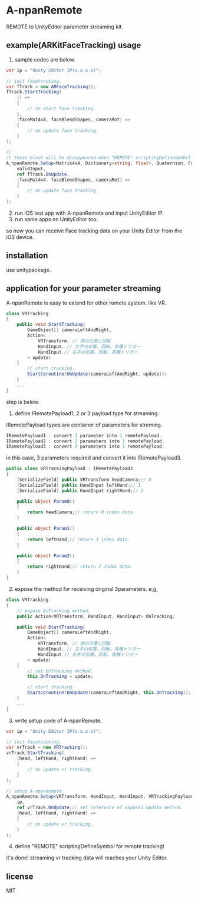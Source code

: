


# A-npanRemote

REMOTE to UnityEditor parameter streaming kit.


## example(ARKitFaceTracking) usage

1. sample codes are below.

```csharp
var ip = "Unity Editor IP(x.x.x.x)";

// init facetracking.
var fTrack = new ARFaceTracking();
fTrack.StartTracking(
    () =>
    {
        // on start face tracking.
    },
    (faceMat4x4, faceBlendShapes, cameraRot) =>
    {
        // on update face tracking.
    }
);

// 
// these block will be disappeared when "REMOTE" scriptingDefineSymbol is removed. 
A_npanRemote.Setup<Matrix4x4, Dictionary<string, float>, Quaternion, FaceTrackingPayload>(
    validInput,
    ref fTrack.OnUpdate,
    (faceMat4x4, faceBlendShapes, cameraRot) =>
    {
        // on update face tracking.
    }
);
```

2. run iOS test app with A-npanRemote and input UnityEditor IP.
3. run same apps on UnityEditor too.

so now you can receive Face tracking data on your Unity Editor from the iOS device.




## installation
use unitypackage.



## application for your parameter streaming
A-npanRemote is easy to extend for other remote system. like VR.

```csharp
class VRTracking 
{
    public void StartTracking(
        GameObject[] cameraLeftAndRight, 
        Action<
            VRTransform, // 頭の位置と回転
            HandInput, // 左手の位置、回転、各種トリガー
            HandInput // 右手の位置、回転、各種トリガー
        > update)
    {
        // start tracking.
        StartCoroutine(OnUpdate(cameraLeftAndRight, update));
    }
    ...
}
```

step is below.

1. define IRemotePayload1, 2 or 3 payload type for streaming.

IRemotePayload types are container of parameters for streming.
```csharp
IRemotePayload1 : convert 1 parameter into 1 remotePayload.
IRemotePayload2 : convert 2 parameters into 1 remotePayload.
IRemotePayload3 : convert 3 parameters into 1 remotePayload.
```

in this case, 3 parameters required and convert it into IRemotePayload3.
```csharp
public class VRTrackingPayload : IRemotePayload3
{
    [SerializeField] public VRTransform headCamera;// 0
    [SerializeField] public HandInput leftHand;// 1
    [SerializeField] public HandInput rightHand;// 2

    public object Param0()
    {
        return headCamera;// return 0 index data.
    }

    public object Param1()
    {
        return leftHand;// return 1 index data.
    }

    public object Param2()
    {
        return rightHand;// return 2 index data.
    }
}
```

2. expose the method for receiving original 3parameters. e,g, 

```csharp
class VRTracking 
{
    // expose OnTracking method.
    public Action<VRTransform, HandInput, HandInput> OnTracking;

    public void StartTracking(
        GameObject[] cameraLeftAndRight, 
        Action<
            VRTransform, // 頭の位置と回転
            HandInput, // 左手の位置、回転、各種トリガー
            HandInput // 右手の位置、回転、各種トリガー
        > update)
    {
        // set OnTracking method.
        this.OnTracking = update;

        // start tracking.
        StartCoroutine(OnUpdate(cameraLeftAndRight, this.OnTracking));
    }
    ...
}
```

3. write setup code of A-npanRemote.


```csharp
var ip = "Unity Editor IP(x.x.x.x)";

// init facetracking.
var vrTrack = new VRTracking();
vrTrack.StartTracking(
    (head, leftHand, rightHand) =>
    {
        // on update vr tracking.
    }
);

// setup A-npanRemote.
A_npanRemote.Setup<VRTransform, HandInput, HandInput, VRTrackingPayload>(
    ip,
    ref vrTrack.OnUpdate,// set reference of exposed Update method.
    (head, leftHand, rightHand) =>
    {
        // on update vr tracking.
    }
);
```


4. define "REMOTE" scriptingDefineSymbol for remote tracking!

it's done! streaming vr tracking data will reaches your Unity Editor.


## license
MIT
